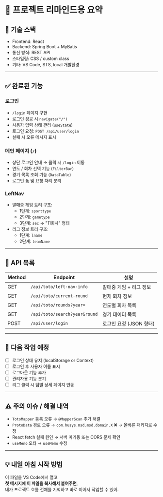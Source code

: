 # 🌅 프로젝트 리마인드용 요약

## 🧱 기술 스택
- Frontend: React
- Backend: Spring Boot + MyBatis
- 통신 방식: REST API
- 스타일링: CSS / custom class
- 기타: VS Code, STS, local 개발환경

---

## ✅ 완료된 기능

### 로그인
- `/login` 페이지 구현
- 로그인 성공 시 `navigate("/")`
- 사용자 입력 상태 관리 (`useState`)
- 로그인 요청: `POST /api/user/login`
- 실패 시 오류 메시지 표시

### 메인 페이지 (`/`)
- 상단 로그인 안내 → 클릭 시 `/login` 이동
- 연도 / 회차 선택 기능 (`FilterBar`)
- 경기 목록 조회 기능 (`DataTable`)
- 로그인 폼 및 요청 처리 분리

### LeftNav
- 발매중 게임 트리 구조:
  - 1단계: `sporttype`
  - 2단계: `gametype`
  - 3단계: `sec` → "11회차" 형태
- 리그 정보 트리 구조:
  - 1단계: `lname`
  - 2단계: `teamName`

---

## 🔗 API 목록

| Method | Endpoint                        | 설명                        |
|--------|----------------------------------|-----------------------------|
| GET    | `/api/toto/left-nav-info`        | 발매중 게임 + 리그 정보     |
| GET    | `/api/toto/current-round`        | 현재 회차 정보               |
| GET    | `/api/toto/rounds?year=`         | 연도별 회차 목록             |
| GET    | `/api/toto/search?year&round`    | 경기 데이터 목록             |
| POST   | `/api/user/login`                | 로그인 요청 (JSON 형태)      |

---

## 🚧 다음 작업 예정

- [ ] 로그인 상태 유지 (localStorage or Context)
- [ ] 로그인 후 사용자 이름 표시
- [ ] 로그아웃 기능 추가
- [ ] 관리자용 기능 분기
- [ ] 리그 클릭 시 팀별 상세 페이지 연동

---

## ⚠️ 주의 이슈 / 해결 내역

- `TotoMapper` 등록 오류 → `@MapperScan` 추가 해결
- `ProtoData` 경로 오류 → `com.husys.msd.msd.domain.X` ❌ → 올바른 패키지로 수정
- React fetch 실패 원인 → 서버 미기동 또는 CORS 문제 확인
- `useMeno` 오타 → `useMemo` 수정

---

## 💡 내일 아침 시작 방법

이 파일을 VS Code에서 열고  
**첫 메시지에 이 파일을 복사해서 붙여주면**,  
내가 프로젝트 흐름 전체를 기억하고 바로 이어서 작업할 수 있어.
